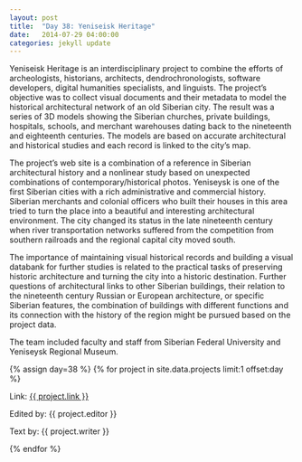 ```yaml
---
layout: post
title:  "Day 38: Yeniseisk Heritage"
date:   2014-07-29 04:00:00
categories: jekyll update
---
```


<!-- Remember to change the date above -->

Yeniseisk Heritage is an interdisciplinary project to combine the efforts of archeologists, historians, architects, dendrochronologists, software developers, digital humanities specialists, and linguists. The project’s objective was to collect visual documents and their metadata to model the historical architectural network of an old Siberian city. The result was a series of 3D models showing the Siberian churches, private buildings, hospitals, schools, and merchant warehouses dating back to the nineteenth and eighteenth centuries. The models are based on accurate architectural and historical studies and each record is linked to the city’s map. 

The project’s web site is a combination of a reference in Siberian architectural history and a nonlinear study based on unexpected combinations of contemporary/historical photos. Yeniseysk is one of the first Siberian cities with a rich administrative and commercial history. Siberian merchants   and colonial officers who built their houses in this area tried to turn the place into a beautiful and interesting architectural environment. The city changed its status in the late nineteenth century when river transportation networks suffered from the competition from southern railroads and the regional capital city moved south. 

The importance of maintaining visual historical records and building a visual databank for further studies is related to the practical tasks of preserving historic architecture and turning the city into a historic destination. Further questions of architectural links to other Siberian buildings, their relation to the nineteenth century Russian or European architecture, or specific Siberian features, the combination of buildings with different functions and its connection with the history of the region might be pursued based on the project data. 

The team included faculty and staff from Siberian Federal University and Yeniseysk Regional Museum.  






<!-- Remember to assign the day -->
{% assign day=38 %}
{% for project in site.data.projects limit:1 offset:day %}
<p>Link: <a href="{{ project.link }}">{{ project.link }}</a></p>
<p>Edited by: {{ project.editor }}</p>
<p>Text by: {{ project.writer }}</p>
{% endfor %}
